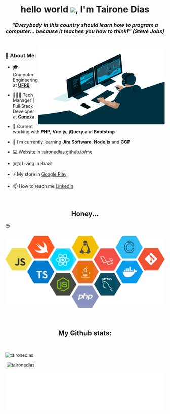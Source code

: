 <h1 align="center">hello world <img src="https://media.giphy.com/media/hvRJCLFzcasrR4ia7z/giphy.gif" width="25px">, I'm Tairone Dias</h1>
<h3 align="center"><em style="font-style: italic">"Everybody in this country should learn how to program a computer... because it teaches you how to think!" (Steve Jobs)</em></h3>

<br/>

<img align="right" alt="GIF" src=".resources/code.gif" width="400" height="250" />

### 🤵 About Me:

- 🎓 Computer Engineering at <a href="https://ufrb.edu.br/portal/"><b>UFRB</b></a>

- 👩🏻‍💻 Tech Manager | Full Stack Developer at <a href="https://conexa.app/"><b>Conexa</b></a>

- 📌 Current working with <b>PHP</b>, <b>Vue.js</b>, <b>jQuery</b> and <b>Bootstrap</b>

- 🌱 I’m currently learning <b>Jira Software</b>, <b>Node.js</b> and <b>GCP</b>

- 💻 Website in [taironedias.github.io/me](https://taironedias.github.io/me)

- 🇧🇷 Living in Brazil

- ⚡ My store in [Google Play](https://play.google.com/store/apps/developer?id=DiasDevelopers)

- 📫 How to reach me [LinkedIn](https://linkedin.com/in/tcdias)


<br/>
<h2 align="center">Honey...</h2> 😍
<br/>
<h3 align="center"><img src=".resources/stack.svg" alt="stacks" width="700" />
</h3>

<br>
<h2 align="center">My Github stats:</h2>
<br>
<p align="left">
<img src="https://github-readme-stats.vercel.app/api/top-langs?username=taironedias&show_icons=true&locale=en&layout=compact" alt="taironedias" /></p>

<p align="rigth">&nbsp;<img src="https://github-readme-stats.vercel.app/api?username=taironedias&show_icons=true&locale=en" alt="taironedias" />
</p>

<img height="120" alt="Thanks for visiting me" width="100%" src=".resources/visiting.svg" />
